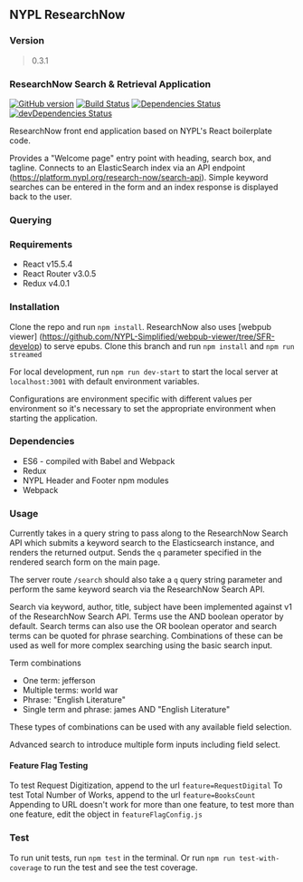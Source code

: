 ## NYPL ResearchNow

### Version
> 0.3.1

### ResearchNow Search & Retrieval Application
[![GitHub version](https://badge.fury.io/gh/NYPL%2Fsfr-bookfinder-front-end.svg)](https://badge.fury.io/gh/NYPL%2Fsfr-bookfinder-front-end)
[![Build Status](https://travis-ci.com/NYPL/sfr-bookfinder-front-end.svg?branch=development)](https://travis-ci.com/NYPL/sfr-bookfinder-front-end)
[![Dependencies Status](https://david-dm.org/NYPL/sfr-bookfinder-front-end/status.svg)](https://david-dm.org/NYPL/sfr-bookfinder-front-end)
[![devDependencies Status](https://david-dm.org/NYPL/sfr-bookfinder-front-end/dev-status.svg)](https://david-dm.org/NYPL/sfr-bookfinder-front-end?type=dev)

ResearchNow front end application based on NYPL's React boilerplate code.

Provides a "Welcome page" entry point with heading, search box, and tagline. Connects to an ElasticSearch index via an API endpoint (https://platform.nypl.org/research-now/search-api).
Simple keyword searches can be entered in the form and an index response is displayed back to
the user.

### Querying

### Requirements
- React v15.5.4
- React Router v3.0.5
- Redux v4.0.1

### Installation
Clone the repo and run `npm install`.
ResearchNow also uses [webpub viewer] (https://github.com/NYPL-Simplified/webpub-viewer/tree/SFR-develop) to serve epubs.  Clone this branch and run `npm install` and `npm run streamed`

For local development, run `npm run dev-start` to start the local server at `localhost:3001` with
default environment variables.

Configurations are environment specific with different values per environment so it's necessary
to set the appropriate environment when starting the application.

### Dependencies

* ES6 - compiled with Babel and Webpack
* Redux
* NYPL Header and Footer npm modules
* Webpack

### Usage

Currently takes in a query string to pass along to the ResearchNow Search API which submits a keyword search to the Elasticsearch instance, and renders the returned output. Sends the `q` parameter specified in the rendered search form on the main page.

The server route `/search` should also take a `q` query string parameter and perform the same keyword search via the ResearchNow Search API.

Search via keyword, author, title, subject have been implemented against v1 of the ResearchNow Search API. Terms use the AND boolean operator by default. Search terms can also use the OR boolean operator and search terms can be quoted for phrase searching. Combinations of these can be used as well for more complex searching using the basic search input.

Term combinations
* One term: jefferson
* Multiple terms: world war
* Phrase: "English Literature"
* Single term and phrase: james AND "English Literature"

These types of combinations can be used with any available field selection.

Advanced search to introduce multiple form inputs including field select.

#### Feature Flag Testing
To test Request Digitization, append to the url `feature=RequestDigital`
To test Total Number of Works, append to the url `feature=BooksCount`
Appending to URL doesn't work for more than one feature, to test more than one feature, edit the object in `featureFlagConfig.js`

### Test

To run unit tests, run `npm test` in the terminal. Or run `npm run test-with-coverage` to run the test and see the test coverage.
